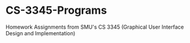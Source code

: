 # CS-3345-Programs
Homework Assignments from SMU's CS 3345 (Graphical User Interface Design and Implementation)
